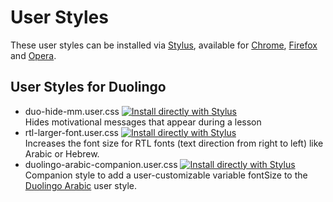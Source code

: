 # User Styles
These user styles can be installed via [Stylus](https://github.com/openstyles/stylus/blob/master/README.md),
available for
[Chrome](https://chrome.google.com/webstore/detail/stylus/clngdbkpkpeebahjckkjfobafhncgmne),
[Firefox](https://addons.mozilla.org/firefox/addon/styl-us/)
and
[Opera](https://addons.opera.com/extensions/details/stylus/).

## User Styles for Duolingo
* duo-hide-mm.user.css 
[![Install directly with Stylus](https://img.shields.io/badge/Install%20directly%20with-Stylus-00adad.svg)](https://raw.githubusercontent.com/dlhgl/UserStyles/master/duo-hide-mm.user.css)  
  Hides motivational messages that appear during a lesson
* rtl-larger-font.user.css
  [![Install directly with Stylus](https://img.shields.io/badge/Install%20directly%20with-Stylus-00adad.svg)](https://raw.githubusercontent.com/dlhgl/UserStyles/master/rtl-larger-font.user.css)  
  Increases the font size for RTL fonts (text direction from right to left) like Arabic or Hebrew.
* duolingo-arabic-companion.user.css
  [![Install directly with Stylus](https://img.shields.io/badge/Install%20directly%20with-Stylus-00adad.svg)](https://raw.githubusercontent.com/dlhgl/UserStyles/master/duolingo-arabic-companion.user.css.user.css)  
  Companion style to add a user-customizable variable fontSize to the [Duolingo Arabic](https://userstyles.org/styles/173180/duolingo-arabic) user style.
